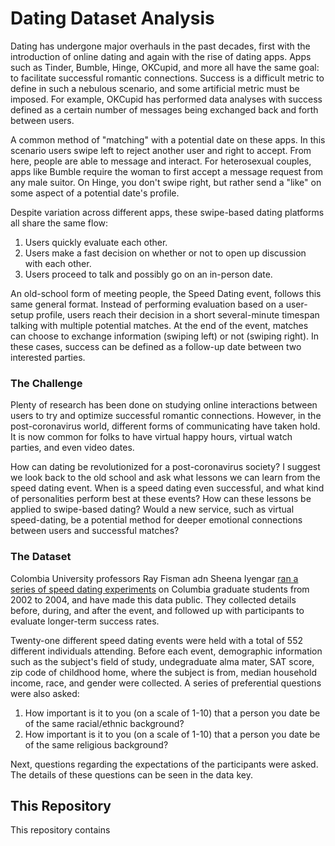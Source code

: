 # Dating Dataset Analysis

Dating has undergone major overhauls in the past decades, first with the introduction of online dating and again with the rise of dating apps. Apps such as Tinder, Bumble, Hinge, OKCupid, and more all have the same goal: to facilitate successful romantic connections. Success is a difficult metric to define in such a nebulous scenario, and some artificial metric must be imposed. For example, OKCupid has performed data analyses with success defined as a certain number of messages being exchanged back and forth between users.

A common method of "matching" with a potential date on these apps. In this scenario users swipe left to reject another user and right to accept. From here, people are able to message and interact. For heterosexual couples, apps like Bumble require the woman to first accept a message request from any male suitor. On Hinge, you don't swipe right, but rather send a "like" on some aspect of a potential date's profile.

Despite variation across different apps, these swipe-based dating platforms all share the same flow:
1. Users quickly evaluate each other.
1. Users make a fast decision on whether or not to open up discussion with each other.
1. Users proceed to talk and possibly go on an in-person date.

An old-school form of meeting people, the Speed Dating event, follows this same general format. Instead of performing evaluation based on a user-setup profile, users reach their decision in a short several-minute timespan talking with multiple potential matches. At the end of the event, matches can choose to exchange information (swiping left) or not (swiping right). In these cases, success can be defined as a follow-up date between two interested parties. 


### The Challenge 

Plenty of research has been done on studying online interactions between users to try and optimize successful romantic connections. However, in the post-coronavirus world, different forms of communicating have taken hold. It is now common for folks to have virtual happy hours, virtual watch parties, and even video dates. 

How can dating be revolutionized for a post-coronavirus society? I suggest we look back to the old school and ask what lessons we can learn from the speed dating event. When is a speed dating even successful, and what kind of personalities perform best at these events? How can these lessons be applied to swipe-based dating? Would a new service, such as virtual speed-dating, be a potential method for deeper emotional connections between users and successful matches?

### The Dataset

Colombia University professors Ray Fisman adn Sheena Iyengar [ran a series of speed dating experiments](http://www.stat.columbia.edu/~gelman/arm/examples/speed.dating/) on Columbia graduate students from 2002 to 2004, and have made this data public. They collected details before, during, and after the event, and followed up with participants to evaluate longer-term success rates. 

Twenty-one different speed dating events were held with a total of 552 different individuals attending. Before each event, demographic information such as the subject's field of study, undegraduate alma mater, SAT score, zip code of childhood home, where the subject is from, median household income, race, and gender were collected. A series of preferential questions were also asked:
1. How important is it to you (on a scale of 1-10) that a person you date be of the same racial/ethnic background?
1. How important is it to you (on a scale of 1-10) that a person you date be of the same religious background?

Next, questions regarding the expectations of the participants were asked. The details of these questions can be seen in the data key. 

## This Repository

This repository contains 
